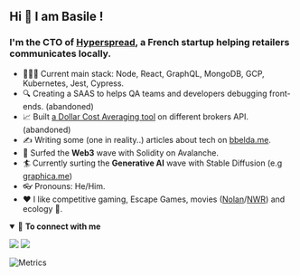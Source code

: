 ## Hi 👋 I am Basile !

### I'm the **CTO** of [Hyperspread](https://hyperspread.com/), a French startup helping retailers communicates locally.

- 👨🏽‍💻 Current main stack: Node, React, GraphQL, MongoDB, GCP, Kubernetes, Jest, Cypress.
- 🔍 Creating a SAAS to helps QA teams and developers debugging front-ends. (abandoned)
- 📈 Built [a Dollar Cost Averaging tool](https://harmonycalls.com) on different brokers API. (abandoned)
- ✍️ Writing some (one in reality..) articles about tech on [bbelda.me](https://bbelda.me).
- 🌊 Surfed the **Web3** wave with Solidity on Avalanche.
- 🏄‍ Currently surting the **Generative AI** wave with Stable Diffusion (e.g [graphica.me](https://graphica.me))
- 👓 Pronouns: He/Him.
- ❤️ I like competitive gaming, Escape Games, movies ([Nolan](https://www.imdb.com/name/nm0634240/)/[NWR](https://www.imdb.com/name/nm0716347/)) and ecology 🌱.

<details open>
<summary>🤝 <b>To connect with me</b></summary>

<p align = "center">
 
[<img src="https://img.shields.io/badge/twitter-%231DA1F2.svg?&style=for-the-badge&logo=twitter&logoColor=white" />](https://twitter.com/bbeldame) 
[<img src="https://img.shields.io/badge/linkedin-%230077B5.svg?&style=for-the-badge&logo=linkedin&logoColor=white" />](https://www.linkedin.com/in/basilebeldame/)

</p>

</details>

![Metrics](https://metrics.lecoq.io/bbeldame?template=classic&base.header=0&base.activity=0&base.community=0&base.repositories=0&base.metadata=0&tweets=1&tweets.limit=5&config.timezone=Europe%2FParis)
